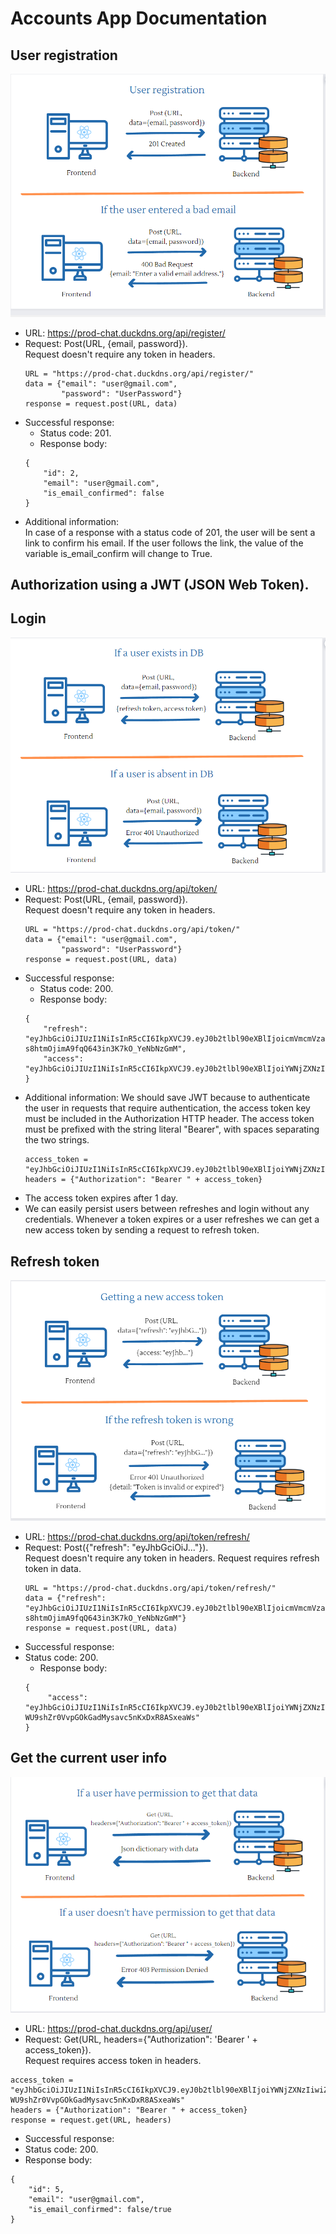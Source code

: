 # Accounts App Documentation

## User registration
![img.png](img/register.png)
-  URL: https://prod-chat.duckdns.org/api/register/
-  Request: Post(URL, {email, password}).  
   Request doesn't require any token in headers.
   ```
   URL = "https://prod-chat.duckdns.org/api/register/"
   data = {"email": "user@gmail.com",
           "password": "UserPassword"}
   response = request.post(URL, data)
   ```
-  Successful response:
   -  Status code: 201.
   -  Response body:
   ```
   {
       "id": 2,
       "email": "user@gmail.com",
       "is_email_confirmed": false
   } 
   ```
-  Additional information:  
   In case of a response with a status code of 201, the user will be sent a link to confirm his email. If the user follows the link, the value of the variable is_email_confirm will change to True.
## Authorization using a JWT (JSON Web Token).
## Login
![img_1.png](img/login.png)
-  URL: https://prod-chat.duckdns.org/api/token/
-  Request: Post(URL, {email, password}).  
   Request doesn't require any token in headers.
   ```
   URL = "https://prod-chat.duckdns.org/api/token/"
   data = {"email": "user@gmail.com",
           "password": "UserPassword"}
   response = request.post(URL, data)
   ```
-  Successful response:
   -  Status code: 200.
   -  Response body:
   ```
   {
       "refresh": "eyJhbGciOiJIUzI1NiIsInR5cCI6IkpXVCJ9.eyJ0b2tlbl90eXBlIjoicmVmcmVzaCIsImV4cCI6MTY4ODIxMTEzMiwiaWF0IjoxNjg3MzQ3MTMyLCJqdGkiOiIxMDBkODBlYzgzNTg0ZGI1YmExODQ5Njc3ODg0OWNjYSIsInVzZXJfaWQiOjEzfQ.aL849Cdf-s8htmOjimA9fqQ643in3K7kO_YeNbNzGmM",
       "access": "eyJhbGciOiJIUzI1NiIsInR5cCI6IkpXVCJ9.eyJ0b2tlbl90eXBlIjoiYWNjZXNzIiwiZXhwIjoxNjg3NDMzNTMyLCJpYXQiOjE2ODczNDcxMzIsImp0aSI6Ijk4MGM3MjU4ZTNmMDQ4NmViZmU3OTMxYzBkMmQzMGIzIiwidXNlcl9pZCI6MTN9.wwT_HBIP_e9gUFLIL7emd4H8xf75GM8jKskdihnRlu4"
   }
   ```
-  Additional information: 
   We should save JWT because to authenticate the user in requests that require authentication, the access token key must be included in the Authorization HTTP header. The access token must be prefixed with the string literal "Bearer", with spaces separating the two strings.
   ```
   access_token = "eyJhbGciOiJIUzI1NiIsInR5cCI6IkpXVCJ9.eyJ0b2tlbl90eXBlIjoiYWNjZXNzIiwiZXhwIjoxNjg3NDMzNTMyLCJpYXQiOjE2ODczNDcxMzIsImp0aSI6Ijk4MGM3MjU4ZTNmMDQ4NmViZmU3OTMxYzBkMmQzMGIzIiwidXNlcl9pZCI6MTN9.wwT_HBIP_e9gUFLIL7emd4H8xf75GM8jKskdihnRlu4"
   headers = {"Authorization": "Bearer " + access_token}
   ```
-  The access token expires after 1 day.
-  We can easily persist users between refreshes and login without any credentials. Whenever a token expires or a user refreshes we can get a new access token by sending a request to refresh token.
## Refresh token
![img_1.png](img/refresh.png)
-  URL: https://prod-chat.duckdns.org/api/token/refresh/
-  Request: Post({"refresh": "eyJhbGciOiJ..."}).  
   Request doesn't require any token in headers. Request requires refresh token in data.
   ```
   URL = "https://prod-chat.duckdns.org/api/token/refresh/"
   data = {"refresh": "eyJhbGciOiJIUzI1NiIsInR5cCI6IkpXVCJ9.eyJ0b2tlbl90eXBlIjoicmVmcmVzaCIsImV4cCI6MTY4ODIxMTEzMiwiaWF0IjoxNjg3MzQ3MTMyLCJqdGkiOiIxMDBkODBlYzgzNTg0ZGI1YmExODQ5Njc3ODg0OWNjYSIsInVzZXJfaWQiOjEzfQ.aL849Cdf-s8htmOjimA9fqQ643in3K7kO_YeNbNzGmM"}
   response = request.post(URL, data)
   ```
-  Successful response:
-  Status code: 200.
   -  Response body:
   ```
   {
        "access": "eyJhbGciOiJIUzI1NiIsInR5cCI6IkpXVCJ9.eyJ0b2tlbl90eXBlIjoiYWNjZXNzIiwiZXhwIjoxNjg3NDM1OTU0LCJpYXQiOjE2ODczNDcxMzIsImp0aSI6IjkwM2FhNmRhNjhjZDQxZGY4ZjNhODYzNGY5MzhkNzc3IiwidXNlcl9pZCI6MTN9.TDFu-WU9shZr0VvpGOkGadMysavc5nKxDxR8ASxeaWs"
   }
   ```

## Get the current user info
![img.png](img/get_data.png)
- URL: https://prod-chat.duckdns.org/api/user/
-  Request: Get(URL, headers={"Authorization": 'Bearer ' + access_token}).  
   Request requires access token in headers.
  ```
  access_token = "eyJhbGciOiJIUzI1NiIsInR5cCI6IkpXVCJ9.eyJ0b2tlbl90eXBlIjoiYWNjZXNzIiwiZXhwIjoxNjg3NDM1OTU0LCJpYXQiOjE2ODczNDcxMzIsImp0aSI6IjkwM2FhNmRhNjhjZDQxZGY4ZjNhODYzNGY5MzhkNzc3IiwidXNlcl9pZCI6MTN9.TDFu-WU9shZr0VvpGOkGadMysavc5nKxDxR8ASxeaWs"
  headers = {"Authorization": "Bearer " + access_token}
  response = request.get(URL, headers)
  ```
-  Successful response:
  -  Status code: 200.
  -  Response body:
  ```
  {
      "id": 5,
      "email": "user@gmail.com",
      "is_email_confirmed": false/true
  }
  ```